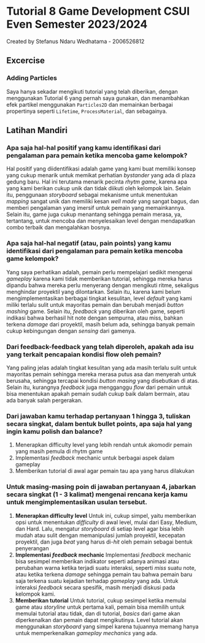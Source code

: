 # Tutorial 8 Game Development CSUI Even Semester 2023/2024
Created by Stefanus Ndaru Wedhatama - 2006526812

## Excercise
### Adding Particles
Saya hanya sekadar mengikuti tutorial yang telah diberikan, dengan menggunakan Tutorial 6 yang pernah saya gunakan, dan menambahkan efek partikel menggunakan `Particles2D` dan memainkan berbagai propertinya seperti `Lifetime`, `ProcessMaterial`, dan sebagainya.


## Latihan Mandiri

### Apa saja hal-hal positif yang kamu identifikasi dari pengalaman para pemain ketika mencoba game kelompok?
Hal positif yang diidentifikasi adalah game yang kami buat memiliki konsep yang cukup menarik untuk memikat perhatian _bystander_ yang ada di plaza gedung baru. Hal ini terutama menarik pecinta _rhytm game_, karena apa yang kami berikan cukup unik dan tidak diikuti oleh kelompok lain. Selain itu, penggunaan _storyboard_ sebagai mekanisme untuk menentukan _mapping_ sangat unik dan memiliki kesan _well made_ yang sangat bagus, dan memberi pengalaman yang imersif untuk pemain yang memainkannya. Selain itu, game juga cukup menantang sehingga pemain merasa, ya, tertantang, untuk mencoba dan menyelesaikan level dengan mendapatkan combo terbaik dan mengalahkan bosnya.


### Apa saja hal-hal negatif (atau, pain points) yang kamu identifikasi dari pengalaman para pemain ketika mencoba game kelompok?
Yang saya perhatikan adalah, pemain perlu mempelajari sedikit mengenai _gameplay_ karena kami tidak memberikan tutorial, sehingga mereka harus dipandu bahwa mereka perlu menyerang dengan mengikuti ritme, sekaligus menghindar proyektil yang dilontarkan. Selain itu, karena kami belum mengimplementasikan berbagai tingkat kesulitan, level _default_ yang kami miliki terlalu sulit untuk mayoritas pemain dan berubah menjadi _button mashing_ game. Selain itu, _feedback_ yang diberikan oleh game, seperti indikasi bahwa berhasil hit note dengan sempurna, atau miss, bahkan terkena _damage_ dari proyektil, masih belum ada, sehingga banyak pemain cukup kebingungan dengan _sensing_ dari gamenya.


### Dari feedback-feedback yang telah diperoleh, apakah ada isu yang terkait pencapaian kondisi flow oleh pemain?
Yang paling jelas adalah tingkat kesulitan yang ada masih terlalu sulit untuk mayoritas pemain sehingga mereka merasa putus asa dan menyerah untuk berusaha, sehingga tercapai kondisi _button masing_ yang disebutkan di atas. Selain itu, kurangnya _feedback_ juga mengganggu _flow_ dari pemain untuk bisa menentukan apakah pemain sudah cukup baik dalam bermain, atau ada banyak salah pergerakan.

### Dari jawaban kamu terhadap pertanyaan 1 hingga 3, tuliskan secara singkat, dalam bentuk bullet points, apa saja hal yang ingin kamu polish dan balance?
1. Menerapkan difficulty level yang lebih rendah untuk akomodir pemain yang masih pemula di rhytm game
2. Implementasi _feedback_ mechanic untuk berbagai aspek dalam gameplay
3. Memberikan tutorial di awal agar pemain tau apa yang harus dilakukan

### Untuk masing-masing poin di jawaban pertanyaan 4, jabarkan secara singkat (1 - 3 kalimat) mengenai rencana kerja kamu untuk mengimplementasikan usulan tersebut.
1. **Menerapkan difficulty level**
Untuk ini, cukup simpel, yaitu memberikan opsi untuk menentukan _difficulty_ di awal level, mulai dari Easy, Medium, dan Hard. Lalu, mengatur _storyboard_ di setiap level agar bisa lebih mudah atau sulit dengan memanipulasi jumlah proyektil, kecepatan proyektil, dan juga _beat_ yang harus di-_hit_ oleh pemain sebagai bentuk penyerangan
2. **Implementasi _feedback_ mechanic**
Implementasi _feedback_ mechanic bisa sesimpel memberikan indikator seperti adanya animasi atau perubahan warna ketika terjadi suatu interaksi, seperti _miss_ suatu note, atau ketika terkena _damage_ sehingga pemain tau bahwa pemain baru saja terkena suatu kejadian terhadap _gameplay_ yang ada. Untuk interaksi _feedback_ secara spesifik, masih menjadi diskusi pada kelompok kami.
3. **Memberikan tutorial**
Untuk tutorial, cukup sesimpel ketika memulai game atau _storyline_ untuk pertama kali, pemain bisa memilih untuk memulai tutorial atau tidak, dan di tutorial, _basics_ dari game akan diperkenalkan dan pemain dapat mengikutinya. Level tutorial akan menggunakan _storyboard_ yang simpel karena tujuannya memang hanya untuk memperkenalkan _gameplay mechanics_ yang ada.
